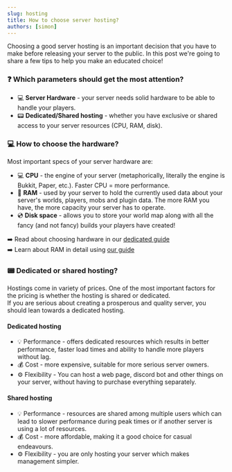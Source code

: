 ```yaml
---
slug: hosting
title: How to choose server hosting?
authors: [simon]
---
```


Choosing a good server hosting is an important decision that you have to make before releasing your server to the public. In this post we're going to share a few tips to help you make an educated choice!

<!-- truncate -->

### ❓ Which parameters should get the most attention?

- 💻 **Server Hardware** - your server needs solid hardware to be able to handle your players.
- 📟 **Dedicated/Shared hosting** - whether you have exclusive or shared access to your server resources (CPU, RAM, disk).

### 💻 How to choose the hardware?

Most important specs of your server hardware are:
- 💻 **CPU** - the engine of your server (metaphorically, literally the engine is Bukkit, Paper, etc.). Faster CPU = more performance.
- 💾 **RAM** - used by your server to hold the currently used data about your server's worlds, players, mobs and plugin data. The more RAM you have, the more capacity your server has to operate.
- 💿 **Disk space** - allows you to store your world map along with all the fancy (and not fancy) builds your players have created!

➡️ Read about choosing hardware in our [dedicated guide](hardware)\
➡️ Learn about RAM in detail using [our guide](ram)

### 📟 Dedicated or shared hosting?

Hostings come in variety of prices. One of the most important factors for the pricing is whether the hosting is shared or dedicated.\
If you are serious about creating a prosperous and quality server, you should lean towards a dedicated hosting.

#### Dedicated hosting
- 💡 Performance - offers dedicated resources which results in better performance, faster load times and ability to handle more players without lag.
- 💰 Cost - more expensive, suitable for more serious server owners.
- ⚙️ Flexibility - You can host a web page, discord bot and other things on your server, without having to purchase everything separately.

#### Shared hosting
- 💡 Performance - resources are shared among multiple users which can lead to slower performance during peak times or if another server is using a lot of resources.
- 💰 Cost - more affordable, making it a good choice for casual endeavours.
- ⚙️ Flexibility - you are only hosting your server which makes management simpler.